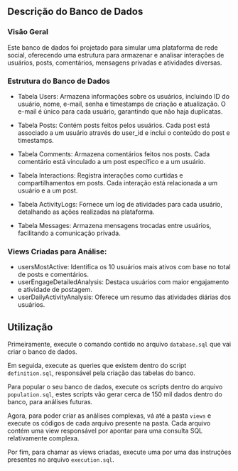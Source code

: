 ## Descrição do Banco de Dados

### Visão Geral

Este banco de dados foi projetado para simular uma plataforma de rede social, oferecendo uma estrutura para armazenar e analisar interações de usuários, posts, comentários, mensagens privadas e atividades diversas.

### Estrutura do Banco de Dados

- Tabela Users: Armazena informações sobre os usuários, incluindo ID do usuário, nome, e-mail, senha e timestamps de criação e atualização. O e-mail é único para cada usuário, garantindo que não haja duplicatas.

- Tabela Posts: Contém posts feitos pelos usuários. Cada post está associado a um usuário através do user_id e inclui o conteúdo do post e timestamps.

- Tabela Comments: Armazena comentários feitos nos posts. Cada comentário está vinculado a um post específico e a um usuário.

- Tabela Interactions: Registra interações como curtidas e compartilhamentos em posts. Cada interação está relacionada a um usuário e a um post.

- Tabela ActivityLogs: Fornece um log de atividades para cada usuário, detalhando as ações realizadas na plataforma.

- Tabela Messages: Armazena mensagens trocadas entre usuários, facilitando a comunicação privada.

### Views Criadas para Análise:

- usersMostActive: Identifica os 10 usuários mais ativos com base no total de posts e comentários.
- userEngageDetailedAnalysis: Destaca usuários com maior engajamento e atividade de postagem.
- userDailyActivityAnalysis: Oferece um resumo das atividades diárias dos usuários.

## Utilização

Primeiramente, execute o comando contido no arquivo `database.sql` que vai criar o banco de dados.

Em seguida, execute as queries que existem dentro do script `definition.sql`, responsável pela criação das tabelas do banco.

Para popular o seu banco de dados, execute os scripts dentro do arquivo `population.sql`, estes scripts vão gerar cerca de 150 mil dados dentro do banco, para análises futuras.

Agora, para poder criar as análises complexas, vá até a pasta `views` e execute os códigos de cada arquivo presente na pasta. Cada arquivo contém uma view responsável por apontar para uma consulta SQL relativamente complexa.

Por fim, para chamar as views criadas, execute uma por uma das instruções presentes no arquivo `execution.sql`.
